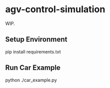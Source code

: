 # agv-control-simulation

WIP.

## Setup Environment
pip install requirements.txt

## Run Car Example
python ./car_example.py

